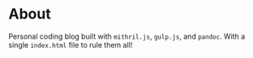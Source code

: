 # About

Personal coding blog built with `mithril.js`, `gulp.js`, and `pandoc`. With a single `index.html` file to rule them all!
